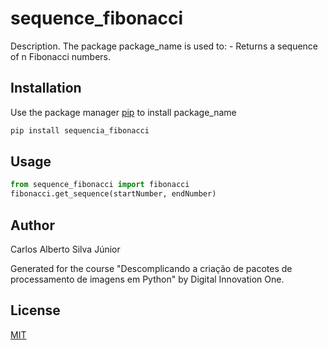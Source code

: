 # sequence_fibonacci

Description. 
The package package_name is used to:
	- Returns a sequence of n Fibonacci numbers.

## Installation

Use the package manager [pip](https://pip.pypa.io/en/stable/) to install package_name

```bash
pip install sequencia_fibonacci
```

## Usage

```python
from sequence_fibonacci import fibonacci
fibonacci.get_sequence(startNumber, endNumber)
```

## Author
Carlos Alberto Silva Júnior

Generated for the course "Descomplicando a criação de pacotes de processamento de imagens em Python" by Digital Innovation One.

## License
[MIT](https://choosealicense.com/licenses/mit/)
